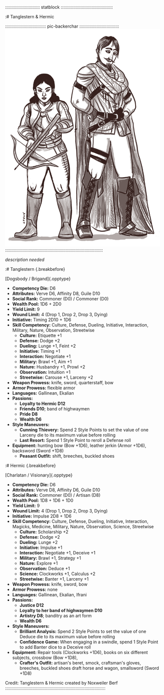 :::::::::::::::::::::::::::: statblock ::::::::::::::::::::::::::::::::::::::::::

:# Tanglestern & Hermic

::::::::::::::::::::::::::::::::: pic-backerchar ::::::::::::::::::::::::::::::::
![Hermic and Tanglestern, by Eleanor Ferron](assets/Characters/Tanglestern-and-Hermic.jpg "Hermic and Tanglestern, by Eleanor Ferron")
:::::::::::::::::::::::::::::::::::::::::::::::::::::::::::::::::::::::::::::::

*description needed*

:# Tanglestern {.breakbefore}

[Dogsbody / Brigand]{.opptype}

- **Competency Die:** D6
- **Attributes:** Verve D6, Affinity D8, Guile D10
- **Social Rank:** Commoner (D0) / Commoner (D0)
- **Wealth Pool:** 1D6 + 2D0
- **Yield Limit:** 9
- **Wound Limit:** 4 (Drop 1, Drop 2, Drop 3, Dying)
- **Initiative:** Timing 2D10 + 1D6
- **Skill Competency:** Culture, Defense, Dueling, Initiative, Interaction, Military, Nature, Observation, Streetwise
   - **Culture:** Etiquette +1
   - **Defense:** Dodge +2
   - **Dueling:** Lunge +1, Feint +2
   - **Initiative:** Timing +1
   - **Interaction:** Negotiate +1
   - **Military:** Brawl +1, Aim +1
   - **Nature:** Husbandry +1, Prowl +2
   - **Observation:** Intuition +1
   - **Streetwise:** Carouse +1, Larceny +2
- **Weapon Prowess:** knife, sword, quarterstaff, bow
- **Armor Prowess:** flexible armor
- **Languages:** Gallinean, Ekalian
- **Passions:** 
  - **Loyalty to Hermic D12**
  - **Friends D10**; band of highwaymen
  - **Pride D8**
  - **Wealth D6**
- **Style Maneuvers:** 
  - **Cunning Thievery:** Spend 2 Style Points to set the value of one Larceny die to its maximum value before rolling
  - **Last Resort:** Spend 1 Style Point to reroll a Defense roll
- **Equipment:** hunting bow (Bow +1D6), leather jerkin (Armor +1D6), backsword (Sword +1D8)
    - **Peasant Outfit:** shift, breeches, buckled shoes

:# Hermic {.breakbefore}

[Charlatan / Visionary]{.opptype}

- **Competency Die:** D6
- **Attributes:** Verve D8, Affinity D6, Guile D10
- **Social Rank:** Commoner (D0) / Artisan (D8)
- **Wealth Pool:** 1D8 + 1D6 + 1D0
- **Yield Limit:** 9
- **Wound Limit:** 4 (Drop 1, Drop 2, Drop 3, Dying)
- **Initiative:** Impulse 2D8 + 1D6
- **Skill Competency:** Culture, Defense, Dueling, Initiative, Interaction, Magicks, Medicine, Military, Nature, Observation, Science, Streetwise
  - **Culture:** Scholarship +2
  - **Defense:** Dodge +2
  - **Dueling:** Lunge +2
  - **Initiative:** Impulse +1
  - **Interaction:** Negotiate +1, Deceive +1
  - **Military:** Brawl +1, Strategy +1
  - **Nature:** Explore +1
  - **Observation:** Deduce +1
  - **Science:** Clockworks +1, Calculus +2
  - **Streetwise:** Banter +1, Larceny +1
- **Weapon Prowess:** knife, sword, bow
- **Armor Prowess:** none
- **Languages:** Gallinean, Ekalian, Ifrani
- **Passions:** 
  - **Justice D12**
  - **Loyalty to her band of highwaymen D10**
  - **Artistry D8**; banditry as an art form
  - **Wealth D6**
- **Style Maneuvers:** 
  - **Brilliant Analysis:** Spend 2 Style Points to set the value of one Deduce die to its maximum value before rolling
  - **Confidence Game:** When engaging in a swindle, spend 1 Style Point to add Banter dice to a Deceive roll
- **Equipment:** Repair tools (Clockworks +1D6), books on six different subjects, crossbow (Bow +1D8),
    - **Crafter's Outfit:** artisan's beret, smock, craftsman's gloves, breeches, buckled shoes
   draft horse and wagon, smallsword (Sword +1D8)

Credit: Tanglestern & Hermic created by Noxweiler Berf
:::::::::::::::::::::::::::::::::::::::::::::::::::::::::::::::::::::::::::::::::

